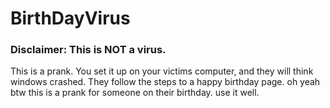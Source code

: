 # BirthDayVirus

### Disclaimer: This is NOT a virus.
This is a prank. You set it up on your victims computer, and they will think windows crashed. They follow the steps to a happy birthday page.
oh yeah btw this is a prank for someone on their birthday. use it well.

